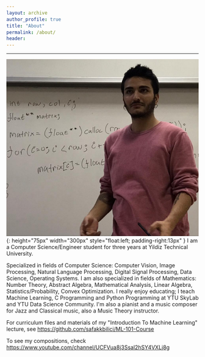 ```yaml
---
layout: archive
author_profile: true
title: "About"
permalink: /about/
header:
---
```


------------------------
![myimg](/images/me2.jpg){: height="75px" width="300px" style="float:left; padding-right:13px" }
I am a Computer Science/Engineer student for three years at Yildiz Technical University.

Specialized in fields of Computer Science: Computer Vision, Image Processing, Natural Language Processing, Digital Signal Processing, Data Science, Operating Systems.
I am also specialized in fields of Mathematics: Number Theory, Abstract Algebra, Mathematical Analysis, Linear Algebra, Statistics/Probability, Convex Optimization.
I really enjoy educating; I teach Machine Learning, C Programming and Python Programming at YTU SkyLab and YTU Data Science Community.
I'm also a pianist and a music composer for Jazz and Classical music, also a Music Theory instructor.

For curriculum files and materials of my "Introduction To Machine Learning" lecture, see https://github.com/safakkbilici/ML-101-Course

To see my compositions, check https://www.youtube.com/channel/UCFVua8j3Ssal2hSY4VXLj8g
